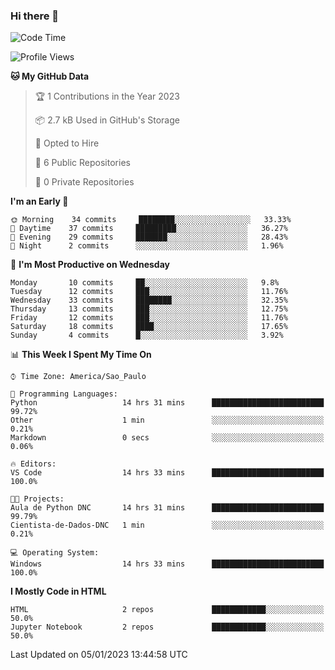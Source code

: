 ### Hi there 👋

<!--
**igabriel-gb/igabriel-gb** is a ✨ _special_ ✨ repository because its `README.md` (this file) appears on your GitHub profile.

Here are some ideas to get you started:

- 🔭 I’m currently working on ...
- 🌱 I’m currently learning ...
- 👯 I’m looking to collaborate on ...
- 🤔 I’m looking for help with ...
- 💬 Ask me about ...
- 📫 How to reach me: ...
- 😄 Pronouns: ...
- ⚡ Fun fact: ...
-->

<!--START_SECTION:waka-->
![Code Time](http://img.shields.io/badge/Code%20Time-110%20hrs%2058%20mins-blue)

![Profile Views](http://img.shields.io/badge/Profile%20Views-9-blue)

**🐱 My GitHub Data** 

> 🏆 1 Contributions in the Year 2023
 > 
> 📦 2.7 kB Used in GitHub's Storage 
 > 
> 💼 Opted to Hire
 > 
> 📜 6 Public Repositories 
 > 
> 🔑 0 Private Repositories  
 > 
**I'm an Early 🐤** 

```text
🌞 Morning    34 commits     ████████░░░░░░░░░░░░░░░░░   33.33% 
🌇 Daytime    37 commits     █████████░░░░░░░░░░░░░░░░   36.27% 
🌃 Evening    29 commits     ███████░░░░░░░░░░░░░░░░░░   28.43% 
🌙 Night      2 commits      ░░░░░░░░░░░░░░░░░░░░░░░░░   1.96%

```
📅 **I'm Most Productive on Wednesday** 

```text
Monday       10 commits     ██░░░░░░░░░░░░░░░░░░░░░░░   9.8% 
Tuesday      12 commits     ███░░░░░░░░░░░░░░░░░░░░░░   11.76% 
Wednesday    33 commits     ████████░░░░░░░░░░░░░░░░░   32.35% 
Thursday     13 commits     ███░░░░░░░░░░░░░░░░░░░░░░   12.75% 
Friday       12 commits     ███░░░░░░░░░░░░░░░░░░░░░░   11.76% 
Saturday     18 commits     ████░░░░░░░░░░░░░░░░░░░░░   17.65% 
Sunday       4 commits      █░░░░░░░░░░░░░░░░░░░░░░░░   3.92%

```


📊 **This Week I Spent My Time On** 

```text
⌚︎ Time Zone: America/Sao_Paulo

💬 Programming Languages: 
Python                   14 hrs 31 mins      █████████████████████████   99.72% 
Other                    1 min               ░░░░░░░░░░░░░░░░░░░░░░░░░   0.21% 
Markdown                 0 secs              ░░░░░░░░░░░░░░░░░░░░░░░░░   0.06%

🔥 Editors: 
VS Code                  14 hrs 33 mins      █████████████████████████   100.0%

🐱‍💻 Projects: 
Aula de Python DNC       14 hrs 31 mins      █████████████████████████   99.79% 
Cientista-de-Dados-DNC   1 min               ░░░░░░░░░░░░░░░░░░░░░░░░░   0.21%

💻 Operating System: 
Windows                  14 hrs 33 mins      █████████████████████████   100.0%

```

**I Mostly Code in HTML** 

```text
HTML                     2 repos             ████████████░░░░░░░░░░░░░   50.0% 
Jupyter Notebook         2 repos             ████████████░░░░░░░░░░░░░   50.0%

```



 Last Updated on 05/01/2023 13:44:58 UTC
<!--END_SECTION:waka-->
